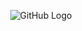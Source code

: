 
<p align="center">
  <img src="https://github.com/suyog-kulkarni-pst/suyog-kulkarni-pst/assets/97658204/0034db97-9272-40a4-9490-cb6b35fdead4" alt="GitHub Logo">
</p>
